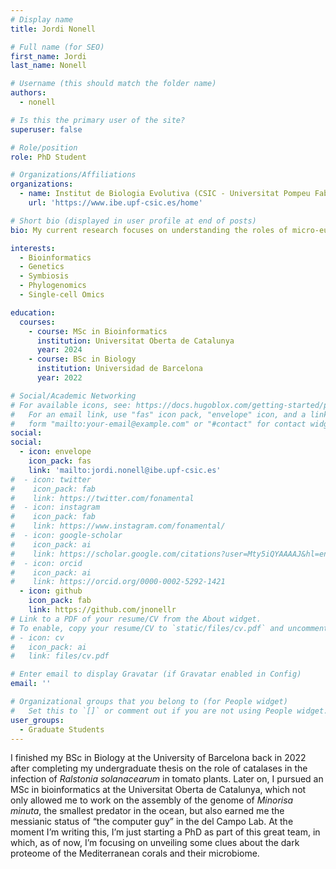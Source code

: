 ```yaml
---
# Display name
title: Jordi Nonell

# Full name (for SEO)
first_name: Jordi
last_name: Nonell

# Username (this should match the folder name)
authors:
  - nonell

# Is this the primary user of the site?
superuser: false

# Role/position
role: PhD Student

# Organizations/Affiliations
organizations:
  - name: Institut de Biologia Evolutiva (CSIC - Universitat Pompeu Fabra)
    url: 'https://www.ibe.upf-csic.es/home'

# Short bio (displayed in user profile at end of posts)
bio: My current research focuses on understanding the roles of micro-eukaryotes and bacteria in marine organisms. Initially, I will be researching the coral holobiont during bleaching from a single-cell perspective.

interests:
  - Bioinformatics
  - Genetics
  - Symbiosis
  - Phylogenomics
  - Single-cell Omics

education:
  courses:
    - course: MSc in Bioinformatics
      institution: Universitat Oberta de Catalunya
      year: 2024
    - course: BSc in Biology
      institution: Universidad de Barcelona
      year: 2022

# Social/Academic Networking
# For available icons, see: https://docs.hugoblox.com/getting-started/page-builder/#icons
#   For an email link, use "fas" icon pack, "envelope" icon, and a link in the
#   form "mailto:your-email@example.com" or "#contact" for contact widget.
social:
social:
  - icon: envelope
    icon_pack: fas
    link: 'mailto:jordi.nonell@ibe.upf-csic.es'
#  - icon: twitter
#    icon_pack: fab
#    link: https://twitter.com/fonamental
#  - icon: instagram
#    icon_pack: fab
#    link: https://www.instagram.com/fonamental/
#  - icon: google-scholar
#    icon_pack: ai
#    link: https://scholar.google.com/citations?user=Mty5iQYAAAAJ&hl=en
#  - icon: orcid
#    icon_pack: ai
#    link: https://orcid.org/0000-0002-5292-1421
  - icon: github
    icon_pack: fab
    link: https://github.com/jnonellr
# Link to a PDF of your resume/CV from the About widget.
# To enable, copy your resume/CV to `static/files/cv.pdf` and uncomment the lines below.
# - icon: cv
#   icon_pack: ai
#   link: files/cv.pdf

# Enter email to display Gravatar (if Gravatar enabled in Config)
email: ''

# Organizational groups that you belong to (for People widget)
#   Set this to `[]` or comment out if you are not using People widget.
user_groups:
  - Graduate Students
---
```


I finished my BSc in Biology at the University of Barcelona back in 2022 after completing my undergraduate thesis on the role of catalases in the infection of *Ralstonia solanacearum* in tomato plants. Later on, I pursued an MSc in bioinformatics at the Universitat Oberta de Catalunya, which not only allowed me to work on the assembly of the genome of *Minorisa minuta*, the smallest predator in the ocean, but also earned me the messianic status of “the computer guy” in the del Campo Lab. At the moment I’m writing this, I’m just starting a PhD as part of this great team, in which, as of now, I’m focusing on unveiling some clues about the dark proteome of the Mediterranean corals and their microbiome.
